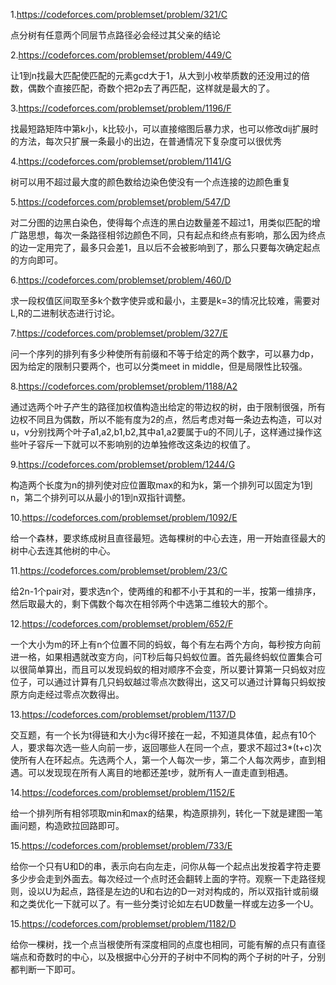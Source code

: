 1.https://codeforces.com/problemset/problem/321/C

点分树有任意两个同层节点路径必会经过其父亲的结论

2.https://codeforces.com/problemset/problem/449/C

让1到n找最大匹配使匹配的元素gcd大于1，从大到小枚举质数的还没用过的倍数，偶数个直接匹配，奇数个把2p去了再匹配，这样就是最大的了。

3.https://codeforces.com/problemset/problem/1196/F

找最短路矩阵中第k小，k比较小，可以直接缩图后暴力求，也可以修改dij扩展时的方法，每次只扩展一条最小的出边，在普通情况下复杂度可以很优秀

4.https://codeforces.com/problemset/problem/1141/G

树可以用不超过最大度的颜色数给边染色使没有一个点连接的边颜色重复

5.https://codeforces.com/problemset/problem/547/D

对二分图的边黑白染色，使得每个点连的黑白边数量差不超过1，用类似匹配的增广路思想，每次一条路径相邻边颜色不同，只有起点和终点有影响，那么因为终点的边一定用完了，最多只会差1，且以后不会被影响到了，那么只要每次确定起点的方向即可。

6.https://codeforces.com/problemset/problem/460/D

求一段权值区间取至多k个数字使异或和最小，主要是k=3的情况比较难，需要对L,R的二进制状态进行讨论。

7.https://codeforces.com/problemset/problem/327/E

问一个序列的排列有多少种使所有前缀和不等于给定的两个数字，可以暴力dp，因为给定的限制只要两个，也可以分类meet in middle，但是局限性比较强。

8.https://codeforces.com/problemset/problem/1188/A2

通过选两个叶子产生的路径加权值构造出给定的带边权的树，由于限制很强，所有边权不同且为偶数，所以不能有度为2的点，然后考虑对每一条边去构造，可以对u，v分别找两个叶子a1,a2,b1,b2,其中a1,a2要属于u的不同儿子，这样通过操作这些叶子容斥一下就可以不影响别的边单独修改这条边的权值了。

9.https://codeforces.com/problemset/problem/1244/G

构造两个长度为n的排列使对应位置取max的和为k，第一个排列可以固定为1到n，第二个排列可以从最小的1到n双指针调整。

10.https://codeforces.com/problemset/problem/1092/E

给一个森林，要求练成树且直径最短。选每棵树的中心去连，用一开始直径最大的树中心去连其他树的中心。

11.https://codeforces.com/problemset/problem/23/C

给2n-1个pair对，要求选n个，使两维的和都不小于其和的一半，按第一维排序，然后取最大的，剩下偶数个每次在相邻两个中选第二维较大的那个。

12.https://codeforces.com/problemset/problem/652/F

一个大小为m的环上有n个位置不同的蚂蚁，每个有左右两个方向，每秒按方向前进一格，如果相遇就改变方向，问T秒后每只蚂蚁位置。首先最终蚂蚁位置集合可以很简单算出，而且可以发现蚂蚁的相对顺序不会变，所以要计算第一只蚂蚁对应位子，可以通过计算有几只蚂蚁越过零点次数得出，这又可以通过计算每只蚂蚁按原方向走经过零点次数得出。

13.https://codeforces.com/problemset/problem/1137/D

交互题，有一个长为t得链和大小为c得环接在一起，不知道具体值，起点有10个人，要求每次选一些人向前一步，返回哪些人在同一个点，要求不超过3*(t+c)次使所有人在环起点。先选两个人，第一个人每次一步，第二个人每次两步，直到相遇。可以发现现在所有人离目的地都还差t步，就所有人一直走直到相遇。

14.https://codeforces.com/problemset/problem/1152/E

给一个排列所有相邻项取min和max的结果，构造原排列，转化一下就是建图一笔画问题，构造欧拉回路即可。

15.https://codeforces.com/problemset/problem/733/E

给你一个只有U和D的串，表示向右向左走，问你从每一个起点出发按着字符走要多少步会走到外面去。每次经过一个点时还会翻转上面的字符。观察一下走路径规则，设以U为起点，路径是左边的U和右边的D一对对构成的，所以双指针或前缀和之类优化一下就可以了。有一些分类讨论如左右UD数量一样或左边多一个U。

15.https://codeforces.com/problemset/problem/1182/D

给你一棵树，找一个点当根使所有深度相同的点度也相同，可能有解的点只有直径端点和奇数时的中心，以及根据中心分开的子树中不同构的两个子树的叶子，分别都判断一下即可。